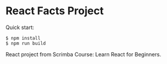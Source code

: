 # React Facts Project

Quick start:

```
$ npm install
$ npm run build
```


React project from Scrimba Course: Learn React for Beginners.